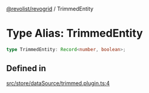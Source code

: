 [@revolist/revogrid](README.md) / TrimmedEntity

# Type Alias: TrimmedEntity

```ts
type TrimmedEntity: Record<number, boolean>;
```

## Defined in

[src/store/dataSource/trimmed.plugin.ts:4](https://github.com/revolist/revogrid/blob/ff1c29109648eb0543e674392be7b9af90d92acc/src/store/dataSource/trimmed.plugin.ts#L4)
